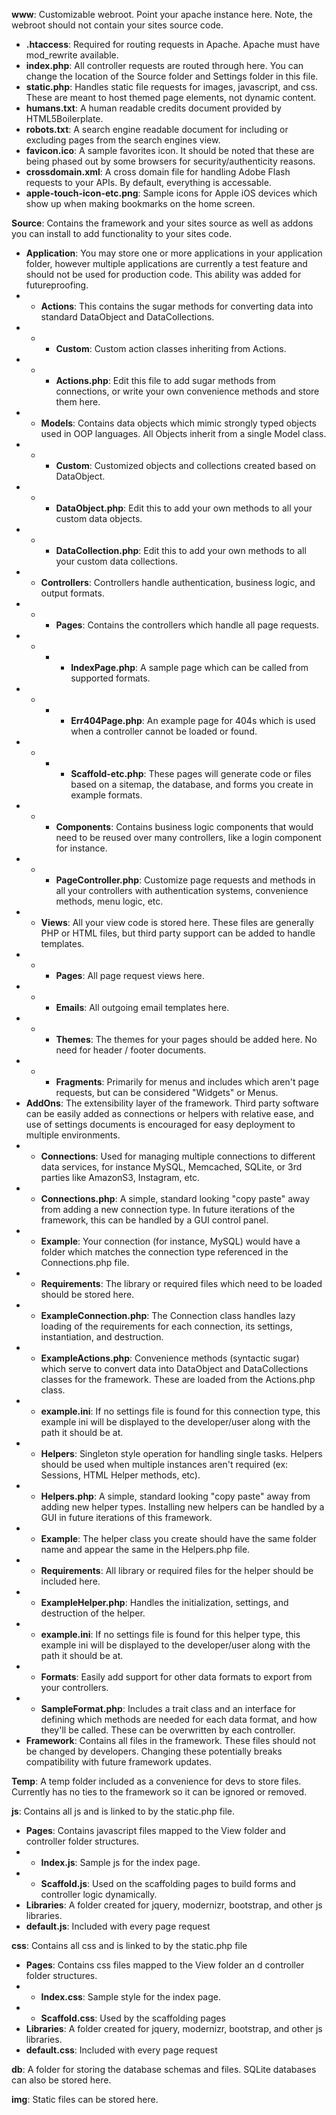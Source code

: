 **www**: Customizable webroot. Point your apache instance here. Note, the webroot should not contain your sites source code.

* **.htaccess**: Required for routing requests in Apache. Apache must have mod_rewrite available.
* **index.php**: All controller requests are routed through here. You can change the location of the Source folder and Settings folder in this file.
* **static.php**: Handles static file requests for images, javascript, and css. These are meant to host themed page elements, not dynamic content.
* **humans.txt**: A human readable credits document provided by HTML5Boilerplate.
* **robots.txt**: A search engine readable document for including or excluding pages from the search engines view.
* **favicon.ico**: A sample favorites icon. It should be noted that these are being phased out by some browsers for security/authenticity reasons.
* **crossdomain.xml**: A cross domain file for handling Adobe Flash requests to your APIs. By default, everything is accessable.
* **apple-touch-icon-etc.png**: Sample icons for Apple iOS devices which show up when making bookmarks on the home screen.

**Source**: Contains the framework and your sites source as well as addons you can install to add functionality to your sites code.

* **Application**: You may store one or more applications in your application folder, however multiple applications are currently a test feature and should not be used for production code. This ability was added for futureproofing.
* * **Actions**: This contains the sugar methods for converting data into standard DataObject and DataCollections.
* * * **Custom**: Custom action classes inheriting from Actions.
* * * **Actions.php**: Edit this file to add sugar methods from connections, or write your own convenience methods and store them here.
* * **Models**: Contains data objects which mimic strongly typed objects used in OOP languages. All Objects inherit from a single Model class.
* * * **Custom**: Customized objects and collections created based on DataObject.
* * * **DataObject.php**: Edit this to add your own methods to all your custom data objects.
* * * **DataCollection.php**: Edit this to add your own methods to all your custom data collections.
* * **Controllers**: Controllers handle authentication, business logic, and output formats.
* * * **Pages**: Contains the controllers which handle all page requests.
* * * * **IndexPage.php**: A sample page which can be called from supported formats.
* * * * **Err404Page.php**: An example page for 404s which is used when a controller cannot be loaded or found.
* * * * **Scaffold-etc.php**: These pages will generate code or files based on a sitemap, the database, and forms you create in example formats.
* * * **Components**: Contains business logic components that would need to be reused over many controllers, like a login component for instance.
* * * **PageController.php**: Customize page requests and methods in all your controllers with authentication systems, convenience methods, menu logic, etc.
* * **Views**: All your view code is stored here. These files are generally PHP or HTML files, but third party support can be added to handle templates.
* * * **Pages**: All page request views here.
* * * **Emails**: All outgoing email templates here.
* * * **Themes**: The themes for your pages should be added here. No need for header / footer documents.
* * * **Fragments**: Primarily for menus and includes which aren't page requests, but can be considered "Widgets" or Menus.
* **AddOns**: The extensibility layer of the framework. Third party software can be easily added as connections or helpers with relative ease, and use of settings documents is encouraged for easy deployment to multiple environments.
* * **Connections**: Used for managing multiple connections to different data services, for instance MySQL, Memcached, SQLite, or 3rd parties like AmazonS3, Instagram, etc.
* * **Connections.php**: A simple, standard looking "copy paste" away from adding a new connection type. In future iterations of the framework, this can be handled by a GUI control panel.
* * **Example**: Your connection (for instance, MySQL) would have a folder which matches the connection type referenced in the Connections.php file.
* * **Requirements**: The library or required files which need to be loaded should be stored here.
* * **ExampleConnection.php**: The Connection class handles lazy loading of the requirements for each connection, its settings, instantiation, and destruction.
* * **ExampleActions.php**: Convenience methods (syntactic sugar) which serve to convert data into DataObject and DataCollections classes for the framework. These are loaded from the Actions.php class.
* * **example.ini**: If no settings file is found for this connection type, this example ini will be displayed to the developer/user along with the path it should be at.
* * **Helpers**: Singleton style operation for handling single tasks. Helpers should be used when multiple instances aren't required (ex: Sessions, HTML Helper methods, etc).
* * **Helpers.php**: A simple, standard looking "copy paste" away from adding new helper types. Installing new helpers can be handled by a GUI in future iterations of this framework.
* * **Example**: The helper class you create should have the same folder name and appear the same in the Helpers.php file.
* * **Requirements**: All library or required files for the helper should be included here.
* * **ExampleHelper.php**: Handles the initialization, settings, and destruction of the helper.
* * **example.ini**: If no settings file is found for this helper type, this example ini will be displayed to the developer/user along with the path it should be at.
* * **Formats**: Easily add support for other data formats to export from your controllers. 
* * **SampleFormat.php**: Includes a trait class and an interface for defining which methods are needed for each data format, and how they'll be called. These can be overwritten by each controller.
* **Framework**: Contains all files in the framework. These files should not be changed by developers. Changing these potentially breaks compatibility with future framework updates.

**Temp**: A temp folder included as a convenience for devs to store files. Currently has no ties to the framework so it can be ignored or removed.

**js**: Contains all js and is linked to by the static.php file.

* **Pages**: Contains javascript files mapped to the View folder and controller folder structures.
* * **Index.js**: Sample js for the index page.
* * **Scaffold.js**: Used on the scaffolding pages to build forms and controller logic dynamically.
* **Libraries**: A folder created for jquery, modernizr, bootstrap, and other js libraries. 
* **default.js**: Included with every page request

**css**: Contains all css and is linked to by the static.php file

* **Pages**: Contains css files mapped to the View folder an	d controller folder structures.
* * **Index.css**: Sample style for the index page.
* * **Scaffold.css**: Used by the scaffolding pages
* **Libraries**: A folder created for jquery, modernizr, bootstrap, and other js libraries. 
* **default.css**: Included with every page request

**db**: A folder for storing the database schemas and files. SQLite databases can also be stored here.

**img**: Static files can be stored here. 
